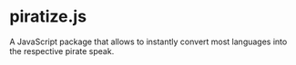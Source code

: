 piratize.js
===========

A JavaScript package that allows to instantly convert most languages into the respective pirate speak.
